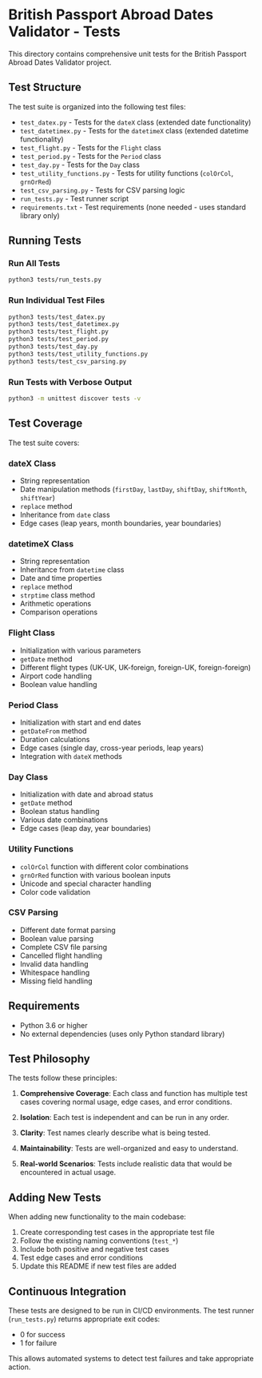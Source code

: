 # British Passport Abroad Dates Validator - Tests

This directory contains comprehensive unit tests for the British Passport Abroad Dates Validator project.

## Test Structure

The test suite is organized into the following test files:

- `test_datex.py` - Tests for the `dateX` class (extended date functionality)
- `test_datetimex.py` - Tests for the `datetimeX` class (extended datetime functionality)
- `test_flight.py` - Tests for the `Flight` class
- `test_period.py` - Tests for the `Period` class
- `test_day.py` - Tests for the `Day` class
- `test_utility_functions.py` - Tests for utility functions (`colOrCol`, `grnOrRed`)
- `test_csv_parsing.py` - Tests for CSV parsing logic
- `run_tests.py` - Test runner script
- `requirements.txt` - Test requirements (none needed - uses standard library only)

## Running Tests

### Run All Tests
```bash
python3 tests/run_tests.py
```

### Run Individual Test Files
```bash
python3 tests/test_datex.py
python3 tests/test_datetimex.py
python3 tests/test_flight.py
python3 tests/test_period.py
python3 tests/test_day.py
python3 tests/test_utility_functions.py
python3 tests/test_csv_parsing.py
```

### Run Tests with Verbose Output
```bash
python3 -m unittest discover tests -v
```

## Test Coverage

The test suite covers:

### dateX Class
- String representation
- Date manipulation methods (`firstDay`, `lastDay`, `shiftDay`, `shiftMonth`, `shiftYear`)
- `replace` method
- Inheritance from `date` class
- Edge cases (leap years, month boundaries, year boundaries)

### datetimeX Class
- String representation
- Inheritance from `datetime` class
- Date and time properties
- `replace` method
- `strptime` class method
- Arithmetic operations
- Comparison operations

### Flight Class
- Initialization with various parameters
- `getDate` method
- Different flight types (UK-UK, UK-foreign, foreign-UK, foreign-foreign)
- Airport code handling
- Boolean value handling

### Period Class
- Initialization with start and end dates
- `getDateFrom` method
- Duration calculations
- Edge cases (single day, cross-year periods, leap years)
- Integration with `dateX` methods

### Day Class
- Initialization with date and abroad status
- `getDate` method
- Boolean status handling
- Various date combinations
- Edge cases (leap day, year boundaries)

### Utility Functions
- `colOrCol` function with different color combinations
- `grnOrRed` function with various boolean inputs
- Unicode and special character handling
- Color code validation

### CSV Parsing
- Different date format parsing
- Boolean value parsing
- Complete CSV file parsing
- Cancelled flight handling
- Invalid data handling
- Whitespace handling
- Missing field handling

## Requirements

- Python 3.6 or higher
- No external dependencies (uses only Python standard library)

## Test Philosophy

The tests follow these principles:

1. **Comprehensive Coverage**: Each class and function has multiple test cases covering normal usage, edge cases, and error conditions.

2. **Isolation**: Each test is independent and can be run in any order.

3. **Clarity**: Test names clearly describe what is being tested.

4. **Maintainability**: Tests are well-organized and easy to understand.

5. **Real-world Scenarios**: Tests include realistic data that would be encountered in actual usage.

## Adding New Tests

When adding new functionality to the main codebase:

1. Create corresponding test cases in the appropriate test file
2. Follow the existing naming conventions (`test_*`)
3. Include both positive and negative test cases
4. Test edge cases and error conditions
5. Update this README if new test files are added

## Continuous Integration

These tests are designed to be run in CI/CD environments. The test runner (`run_tests.py`) returns appropriate exit codes:
- 0 for success
- 1 for failure

This allows automated systems to detect test failures and take appropriate action.
